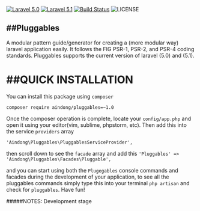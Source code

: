 [![Laravel 5.0](https://img.shields.io/badge/Laravel-5.0-orange.svg?style=flat-square)](http://laravel.com)
[![Laravel 5.1](https://img.shields.io/badge/Laravel-5.1-orange.svg?style=flat-square)](http://laravel.com)
[![Build Status](https://travis-ci.org/aindong/pluggables.svg?branch=master)](https://travis-ci.org/aindong/pluggables)
![LICENSE](https://img.shields.io/badge/license-MIT-blue.svg)

##Pluggables
------
A modular pattern guide/generator for creating a (more modular way) laravel application easily. It follows the FIG PSR-1, PSR-2, and PSR-4 coding standards. Pluggables supports the current version of laravel (5.0) and (5.1). 

##QUICK INSTALLATION
===
You can install this package using `composer`

`composer require aindong/pluggables=~1.0`

Once the composer operation is complete, locate your `config/app.php` and open it using your editor(vim, sublime, phpstorm, etc). 
Then add this into the service `providers` array

`'Aindong\Pluggables\PluggablesServiceProvider',`

then scroll down to see the `facade` array and add this
`'Pluggables' => 'Aindong\Pluggables\Facades\Pluggable',`

and you can start using both the `Plugegables` console commands and facades during the development of your application, to see all the pluggables commands simply type this into your terminal
`php artisan` and check for `pluggables`. Have fun!

#####NOTES:
Development stage
